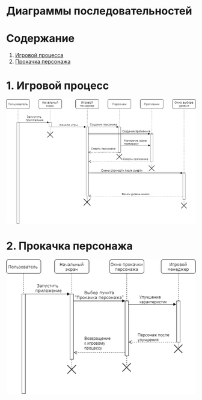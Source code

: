 # Диаграммы последовательностей

# Содержание
1. [Игровой процесса](#1)  
2. [Прокачка персонажа](#2)  

<a name="1"/>

# 1. Игровой процесс
![Диаграмма последовательностей 1](https://github.com/Alekasndr/RPGcliker/blob/master/Images/Diagrams/Sequence1.png)

<a name="2"/>

# 2. Прокачка персонажа
![Диаграмма последовательностей 2](https://github.com/Alekasndr/RPGcliker/blob/master/Images/Diagrams/Sequence2.png)
